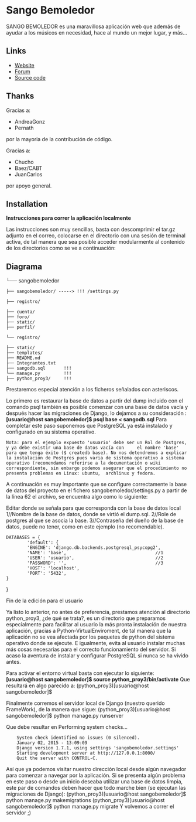 # Sango Bemoledor

SANGO BEMOLEDOR es una maravillosa aplicación web que además de ayudar a los músicos en necesidad, hace al mundo un mejor lugar, y más...

## Links

* [Website](http://54.149.97.239/)
* [Forum](http://54.149.97.239/foro/categoria/sitio)
* [Source code](https://github.com/CABT/proyecto-03/)

## Thanks

Gracias a:

* AndreaGonz
* Pernath

por la mayoria de la contribución de código.

Gracias a:

* Chucho
* Baez/CABT
* JuanCarlos

por apoyo general.




## Installation

**Instrucciones para correr la aplicación localmente**

Las instrucciones son muy sencillas, basta con descomprimir el tar.gz adjunto en el correo, 
colocarse en el directorio con una sesión de terminal activa, de tal manera que sea posible acceder modularmente
al contenido de los directorios como se ve a continuación:
## Diagrama
└── sangobemoledor
    
    ├── sangobemoledor/ -----> !!! /settings.py
    
    ├── registro/	
    
    ├── cuenta/ 		
    ├── foro/		
    ├── static/		
    ├── perfil/		
    
    └── registro/	
    
    ├── static/		
    ├── templates/
    ├── README.md	
    ├── Integrantes.txt
    ├── sangodb.sql       !!!
    └── manage.py         !!!
    ├── python_proy3/     !!!

    
 Prestaremos especial atención a los ficheros señalados con asteriscos. 
 
 Lo primero es restaurar la base de datos a partir del dump incluido con el comando psql 
 también es posible comenzar con una base de datos vacía y después hacer las migraciones de Django, lo dejamos a su consideración :
 	**[usuario@host sangobemoledor]$ psql base < sangodb.sql**
 Para completar este paso suponemos que PostgreSQL ya está instalado y configurado en su sistema operativo.
 
	Nota: para el ejemplo expuesto 'usuario' debe ser un Rol de Postgres, y ya debe existir una base de datos vacía con 	el nombre 'base' para que tenga éxito ($ createdb base). No nos detendremos a explicar la instalación de Postgres pues varia de sistema operativo a sistema operativo (recomendamos referirse a la documentación o wiki correspondiente, sin embargo podemos asegurar que el procedimiento no presenta problemas en Linux: ubuntu, 	archlinux y fedora.
	 
A continuación es muy importante que se configure correctamente la base de datos del proyecto en el fichero sangobemoledor/settings.py
a partir de la línea 62 el archivo, se encuentra algo como lo siguiente:
	
 Editar donde se señala para que corresponda con la base de datos local
 1//Nombre de la base de datos, donde se virtió el dump.sql.
 2//Role de postgres al que se asocia la base.
 3//Contraseña del dueño de la base de datos, puede no tener, como en este ejemplo (no recomendable).

	DATABASES = {
    		'default': {
        	'ENGINE': 'django.db.backends.postgresql_psycopg2',
        	'NAME': 'base',                                  //1 
	        'USER': 'usuario',                               //2
	        'PASSWORD': '',                                  //3  
	        'HOST': 'localhost',
	        'PORT': '5432',
    }
}

Fin de la edición para el usuario

Ya listo lo anterior, no antes de preferencia, prestamos atención al directorio python_proy3, ¿de qué se trata?, es un directorio que preparamos especialmente para facilitar al usuario la más pronta instalación de nuestra aplicación, gracias a Python-VirtualEnviroment, de tal manera que la aplicación no se vea afectada por los paquetes de python del sistema operativo donde se ejecute. E igualmente, evita al usuario instalar muchas más cosas necesarias para el  correcto funcionamiento del servidor. Si acaso la aventura de instalar y configurar PostgreSQL si nunca se ha vivido antes.

Para activar el entorno virtual basta con ejecutar lo siguiente:
	**[usuario@host sangobemoledor]$ source python_proy3/bin/activate**
Que resultará en algo parecido a:
	 (python_proy3)[usuario@host sangobemoledor]$ 
	
Finalmente corremos el servidor local de Django (nuestro querido FrameWork), de la manera que sigue:
	(python_proy3)[usuario@host sangobemoledor]$ python manage.py runserver

Que debe resultar en 
		Performing system checks...

		System check identified no issues (0 silenced).
		January 02, 2015 - 13:09:09
		Django version 1.7.1, using settings 'sangobemoledor.settings'
		Starting development server at http://127.0.0.1:8000/
		Quit the server with CONTROL-C.

Así que ya podemos visitar nuestro dirección local desde algún navegador para comenzar a navegar por la aplicación.
Si se presenta algún problema en este paso o desde un inicio deseaba utilizar una base de datos limpia, este par de comandos deben hacer que todo
marche bien (se ejecutan las migraciones de Django):
	(python_proy3)[usuario@host sangobemoledor]$ python manage.py makemigrations
	(python_proy3)[usuario@host sangobemoledor]$ python manage.py migrate
	Y volvemos a correr el servidor ;)
 
 

	
